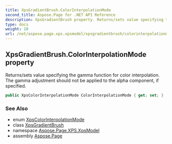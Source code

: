 ```yaml
---
title: XpsGradientBrush.ColorInterpolationMode
second_title: Aspose.Page for .NET API Reference
description: XpsGradientBrush property. Returns/sets value specifying the gamma function for color interpolation. The gamma adjustment should not be applied to the alpha component if specified
type: docs
weight: 10
url: /net/aspose.page.xps.xpsmodel/xpsgradientbrush/colorinterpolationmode/
---
```

## XpsGradientBrush.ColorInterpolationMode property

Returns/sets value specifying the gamma function for color interpolation. The gamma adjustment should not be applied to the alpha component, if specified.

```csharp
public XpsColorInterpolationMode ColorInterpolationMode { get; set; }
```

### See Also

* enum [XpsColorInterpolationMode](../../xpscolorinterpolationmode/)
* class [XpsGradientBrush](../)
* namespace [Aspose.Page.XPS.XpsModel](../../xpsgradientbrush/)
* assembly [Aspose.Page](../../../)


